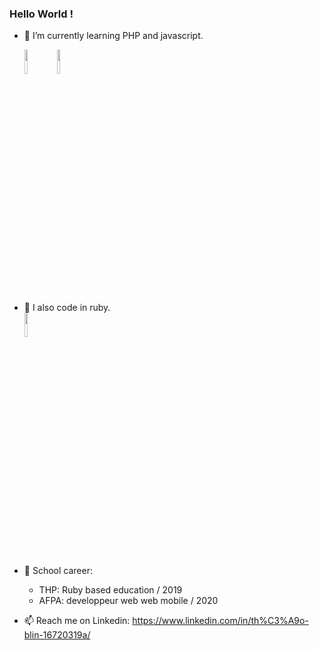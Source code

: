 ### Hello World !

- 🌱 I’m currently learning PHP and javascript. <br>

  <code><img width="10%" src="https://www.vectorlogo.zone/logos/php/php-ar21.svg"></code>
  <code><img width="10%" src="https://www.vectorlogo.zone/logos/javascript/javascript-ar21.svg"></code>

- 💬 I also code in ruby. <br>
  <code><img width="10%" src="https://www.vectorlogo.zone/logos/ruby-lang/ruby-lang-ar21.svg"></code>
  
- 📓 School career:
  
  - THP: Ruby based education / 2019
  - AFPA: developpeur web web mobile / 2020
  
 

- 📫 Reach me on Linkedin: https://www.linkedin.com/in/th%C3%A9o-blin-16720319a/

